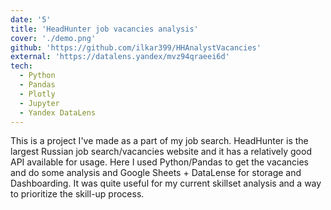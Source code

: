 ```yaml
---
date: '5'
title: 'HeadHunter job vacancies analysis'
cover: './demo.png'
github: 'https://github.com/ilkar399/HHAnalystVacancies'
external: 'https://datalens.yandex/mvz94qraeei6d'
tech:
  - Python
  - Pandas
  - Plotly
  - Jupyter
  - Yandex DataLens
---
```


This is a project I've made as a part of my job search. HeadHunter is the largest Russian job search/vacancies website and it has a relatively good API available for usage. Here I used Python/Pandas to get the vacancies and do some analysis and Google Sheets + DataLense for storage and Dashboarding. It was quite useful for my current skillset analysis and a way to prioritize the skill-up process.
